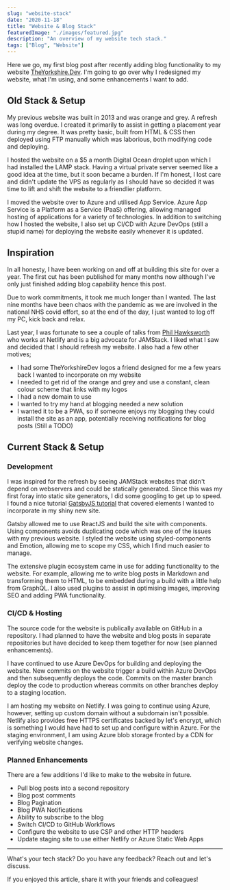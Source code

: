 ```yaml
---
slug: "website-stack"
date: "2020-11-18"
title: "Website & Blog Stack"
featuredImage: "./images/featured.jpg"
description: "An overview of my website tech stack."
tags: ["Blog", "Website"]
---
```


Here we go, my first blog post after recently adding blog functionality to my website [TheYorkshire.Dev][1]. I'm going to go over why I redesigned my website, what I'm using, and some enhancements I want to add.

## Old Stack & Setup

My previous website was built in 2013 and was orange and grey. A refresh was long overdue. I created it primarily to assist in getting a placement year during my degree. It was pretty basic, built from HTML & CSS then deployed using FTP manually which was laborious, both modifying code and deploying.

I hosted the website on a $5 a month Digital Ocean droplet upon which I had installed the LAMP stack. Having a virtual private server seemed like a good idea at the time, but it soon became a burden. If I'm honest, I lost care and didn't update the VPS as regularly as I should have so decided it was time to lift and shift the website to a friendlier platform.

I moved the website over to Azure and utilised App Service. Azure App Service is a Platform as a Service (PaaS) offering, allowing managed hosting of applications for a variety of technologies. In addition to switching how I hosted the website, I also set up CI/CD with Azure DevOps (still a stupid name) for deploying the website easily whenever it is updated.

## Inspiration

In all honesty, I have been working on and off at building this site for over a year. The first cut has been published for many months now although I've only just finished adding blog capability hence this post.

Due to work commitments, it took me much longer than I wanted. The last nine months have been chaos with the pandemic as we are involved in the national NHS covid effort, so at the end of the day, I just wanted to log off my PC, kick back and relax.

Last year, I was fortunate to see a couple of talks from [Phil Hawksworth][2] who works at Netlify and is a big advocate for JAMStack. I liked what I saw and decided that I should refresh my website. I also had a few other motives;

-   I had some TheYorkshireDev logos a friend designed for me a few years back I wanted to incorporate on my website
-   I needed to get rid of the orange and grey and use a constant, clean colour scheme that links with my logos
-   I had a new domain to use
-   I wanted to try my hand at blogging needed a new solution
-   I wanted it to be a PWA, so if someone enjoys my blogging they could install the site as an app, potentially receiving notifications for blog posts (Still a TODO)

## Current Stack & Setup

### Development

I was inspired for the refresh by seeing JAMStack websites that didn't depend on webservers and could be statically generated. Since this was my first foray into static site generators, I did some googling to get up to speed. I found a nice tutorial [GatsbyJS tutorial][3] that covered elements I wanted to incorporate in my shiny new site.

Gatsby allowed me to use ReactJS and build the site with components. Using components avoids duplicating code which was one of the issues with my previous website. I styled the website using styled-components and Emotion, allowing me to scope my CSS, which I find much easier to manage.

The extensive plugin ecosystem came in use for adding functionality to the website. For example, allowing me to write blog posts in Markdown and transforming them to HTML, to be embedded during a build with a little help from GraphQL. I also used plugins to assist in optimising images, improving SEO and adding PWA functionality.

### CI/CD & Hosting

The source code for the website is publically available on GitHub in a repository. I had planned to have the website and blog posts in separate repositories but have decided to keep them together for now (see planned enhancements).

I have continued to use Azure DevOps for building and deploying the website. New commits on the website trigger a build within Azure DevOps and then subsequently deploys the code. Commits on the master branch deploy the code to production whereas commits on other branches deploy to a staging location.

I am hosting my website on Netlify. I was going to continue using Azure, however, setting up custom domain without a subdomain isn't possible. Netlify also provides free HTTPS certificates backed by let's encrypt, which is something I would have had to set up and configure within Azure. For the staging environment, I am using Azure blob storage fronted by a CDN for verifying website changes.

### Planned Enhancements

There are a few additions I'd like to make to the website in future.

-   Pull blog posts into a second repository
-   Blog post comments
-   Blog Pagination
-   Blog PWA Notifications
-   Ability to subscribe to the blog
-   Switch CI/CD to GitHub Workflows
-   Configure the website to use CSP and other HTTP headers
-   Update staging site to use either Netlify or Azure Static Web Apps

<hr />

What's your tech stack? Do you have any feedback? Reach out and let's discuss.

If you enjoyed this article, share it with your friends and colleagues!

[1]: https://theyorkshire.dev
[2]: https://twitter.com/philhawksworth
[3]: https://github.com/justinformentin/gatsby-v2-tutorial-starter